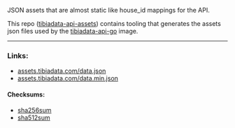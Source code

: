 JSON assets that are almost static like house_id mappings for the API.

This repo ([tibiadata-api-assets](https://github.com/TibiaData/tibiadata-api-assets)) contains tooling that generates the assets json files used by the [tibiadata-api-go](https://github.com/TibiaData/tibiadata-api-go) image.

---

### Links:
- [assets.tibiadata.com/data.json](https://assets.tibiadata.com/data.json)
- [assets.tibiadata.com/data.min.json](https://assets.tibiadata.com/data.min.json)

#### Checksums:
- [sha256sum](https://assets.tibiadata.com/sha256sum.txt)
- [sha512sum](https://assets.tibiadata.com/sha512sum.txt)